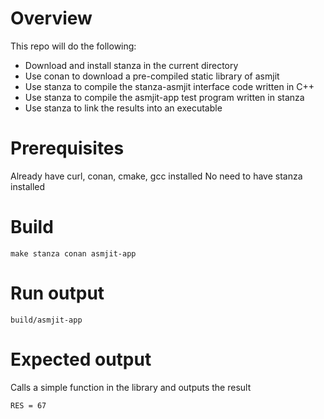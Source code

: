 
# Overview
This repo will do the following:
- Download and install stanza in the current directory
- Use conan to download a pre-compiled static library of asmjit
- Use stanza to compile the stanza-asmjit interface code written in C++
- Use stanza to compile the asmjit-app test program written in stanza
- Use stanza to link the results into an executable

# Prerequisites
Already have curl, conan, cmake, gcc installed
No need to have stanza installed

# Build

```
make stanza conan asmjit-app
```

# Run output

```
build/asmjit-app
```

# Expected output

Calls a simple function in the library and outputs the result

```
RES = 67
```